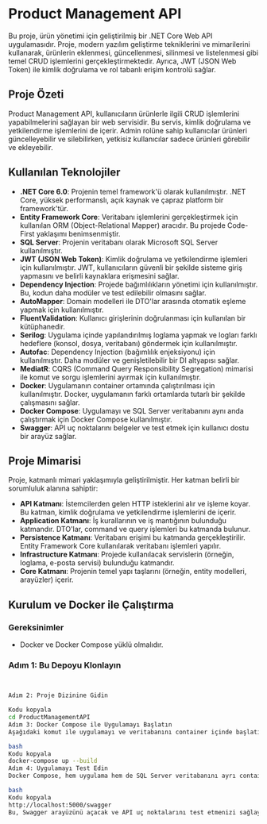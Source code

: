 # Product Management API

Bu proje, ürün yönetimi için geliştirilmiş bir .NET Core Web API uygulamasıdır. Proje, modern yazılım geliştirme tekniklerini ve mimarilerini kullanarak, ürünlerin eklenmesi, güncellenmesi, silinmesi ve listelenmesi gibi temel CRUD işlemlerini gerçekleştirmektedir. Ayrıca, JWT (JSON Web Token) ile kimlik doğrulama ve rol tabanlı erişim kontrolü sağlar.

## Proje Özeti

Product Management API, kullanıcıların ürünlerle ilgili CRUD işlemlerini yapabilmelerini sağlayan bir web servisidir. Bu servis, kimlik doğrulama ve yetkilendirme işlemlerini de içerir. Admin rolüne sahip kullanıcılar ürünleri güncelleyebilir ve silebilirken, yetkisiz kullanıcılar sadece ürünleri görebilir ve ekleyebilir.

## Kullanılan Teknolojiler

- **.NET Core 6.0**: Projenin temel framework'ü olarak kullanılmıştır. .NET Core, yüksek performanslı, açık kaynak ve çapraz platform bir framework'tür.
- **Entity Framework Core**: Veritabanı işlemlerini gerçekleştirmek için kullanılan ORM (Object-Relational Mapper) aracıdır. Bu projede Code-First yaklaşımı benimsenmiştir.
- **SQL Server**: Projenin veritabanı olarak Microsoft SQL Server kullanılmıştır.
- **JWT (JSON Web Token)**: Kimlik doğrulama ve yetkilendirme işlemleri için kullanılmıştır. JWT, kullanıcıların güvenli bir şekilde sisteme giriş yapmasını ve belirli kaynaklara erişmesini sağlar.
- **Dependency Injection**: Projede bağımlılıkların yönetimi için kullanılmıştır. Bu, kodun daha modüler ve test edilebilir olmasını sağlar.
- **AutoMapper**: Domain modelleri ile DTO'lar arasında otomatik eşleme yapmak için kullanılmıştır.
- **FluentValidation**: Kullanıcı girişlerinin doğrulanması için kullanılan bir kütüphanedir.
- **Serilog**: Uygulama içinde yapılandırılmış loglama yapmak ve logları farklı hedeflere (konsol, dosya, veritabanı) göndermek için kullanılmıştır.
- **Autofac**: Dependency Injection (bağımlılık enjeksiyonu) için kullanılmıştır. Daha modüler ve genişletilebilir bir DI altyapısı sağlar.
- **MediatR**: CQRS (Command Query Responsibility Segregation) mimarisi ile komut ve sorgu işlemlerini ayırmak için kullanılmıştır.
- **Docker**: Uygulamanın container ortamında çalıştırılması için kullanılmıştır. Docker, uygulamanın farklı ortamlarda tutarlı bir şekilde çalışmasını sağlar.
- **Docker Compose**: Uygulamayı ve SQL Server veritabanını aynı anda çalıştırmak için Docker Compose kullanılmıştır.
- **Swagger**: API uç noktalarını belgeler ve test etmek için kullanıcı dostu bir arayüz sağlar.

## Proje Mimarisi

Proje, katmanlı mimari yaklaşımıyla geliştirilmiştir. Her katman belirli bir sorumluluk alanına sahiptir:

- **API Katmanı**: İstemcilerden gelen HTTP isteklerini alır ve işleme koyar. Bu katman, kimlik doğrulama ve yetkilendirme işlemlerini de içerir.
- **Application Katmanı**: İş kurallarının ve iş mantığının bulunduğu katmandır. DTO'lar, command ve query işlemleri bu katmanda bulunur.
- **Persistence Katmanı**: Veritabanı erişimi bu katmanda gerçekleştirilir. Entity Framework Core kullanılarak veritabanı işlemleri yapılır.
- **Infrastructure Katmanı**: Projede kullanılacak servislerin (örneğin, loglama, e-posta servisi) bulunduğu katmandır.
- **Core Katmanı**: Projenin temel yapı taşlarını (örneğin, entity modelleri, arayüzler) içerir.

## Kurulum ve Docker ile Çalıştırma

### Gereksinimler
- Docker ve Docker Compose yüklü olmalıdır.

### Adım 1: Bu Depoyu Klonlayın
```bash 


Adım 2: Proje Dizinine Gidin

Kodu kopyala
cd ProductManagementAPI
Adım 3: Docker Compose ile Uygulamayı Başlatın
Aşağıdaki komut ile uygulamayı ve veritabanını container içinde başlatın:

bash
Kodu kopyala
docker-compose up --build
Adım 4: Uygulamayı Test Edin
Docker Compose, hem uygulama hem de SQL Server veritabanını ayrı container'larda çalıştıracaktır. Uygulamanın başarıyla çalışıp çalışmadığını test etmek için tarayıcınızı açın ve aşağıdaki URL'ye gidin:

bash
Kodu kopyala
http://localhost:5000/swagger
Bu, Swagger arayüzünü açacak ve API uç noktalarını test etmenizi sağlayacaktır.
